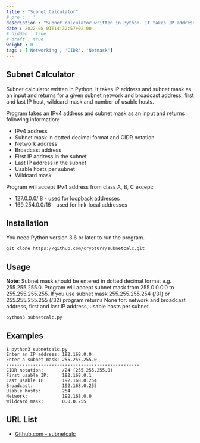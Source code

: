 ```yaml
---
title : "Subnet Calculator"
# pre : ' '
description : "Subnet calculator written in Python. It takes IP address and subnet mask as an input and returns for a given subnet network and broadcast address, first and last IP host, wildcard mask and number of usable hosts."
date : 2022-08-01T14:32:57+02:00
# hidden : true
# draft : true
weight : 0
tags : ['Networking', 'CIDR', 'Netmask']
---
```


## Subnet Calculator

Subnet calculator written in Python. It takes IP address and subnet mask as an input and returns for a given subnet network and broadcast address, first and last IP host, wildcard mask and number of usable hosts.

Program takes an IPv4 address and subnet mask as an input and returns following information:

- IPv4 address
- Subnet mask in dotted decimal format and CIDR notation
- Network address
- Broadcast address
- First IP address in the subnet
- Last IP address in the subnet
- Usable hosts per subnet
- Wildcard mask

Program will accept IPv4 address from class A, B, C except:

- 127.0.0.0/ 8 - used for loopback addresses
- 169.254.0.0/16 - used for link-local addresses

## Installation

You need Python version 3.6 or later to run the program.

```plain
git clone https://github.com/crypt0rr/subnetcalc.git
```

## Usage

**Note**: Subnet mask should be entered in dotted decimal format e.g. 255.255.255.0. Program will accept subnet mask from 255.0.0.0.0 to 255.255.255.255. If you use subnet mask 255.255.255.254 (/31) or 255.255.255.255 (/32) program returns None for: network and broadcast address, first and last IP address, usable hosts per subnet.

```plain
python3 subnetcalc.py
```

## Examples

```plain
$ python3 subnetcalc.py
Enter an IP address: 192.168.0.0
Enter a subnet mask: 255.255.255.0
--------------------------------------------------
CIDR notation:       /24 (255.255.255.0)
First usable IP:     192.168.0.1
Last usable IP:      192.168.0.254
Broadcast:           192.168.0.255
Usable hosts:        254
Network:             192.168.0.0
Wildcard mask:       0.0.0.255
```

## URL List

- [Github.com - subnetcalc](https://github.com/crypt0rr/subnetcalc)
